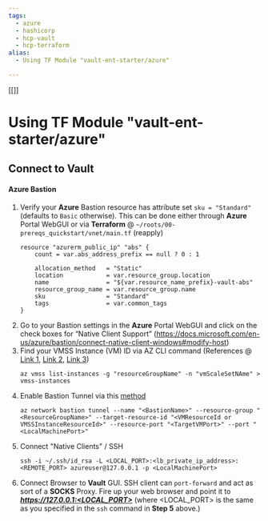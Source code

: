 ```yaml
---
tags:
  - azure
  - hashicorp
  - hcp-vault
  - hcp-terraform
alias:
  - Using TF Module "vault-ent-starter/azure"

---
```

[[]]

# Using TF Module "vault-ent-starter/azure"




## 




## 




## Connect to Vault

#### Azure Bastion

1. Verify your **Azure** Bastion resource has attribute set ```sku = "Standard"``` (defaults to ```Basic``` otherwise). This can be done either through **Azure** Portal WebGUI or via **Terraform** @ ```~/roots/00-prereqs_quickstart/vnet/main.tf``` (reapply)
    ```HCL
    resource "azurerm_public_ip" "abs" {
        count = var.abs_address_prefix == null ? 0 : 1

        allocation_method   = "Static"
        location            = var.resource_group.location
        name                = "${var.resource_name_prefix}-vault-abs"
        resource_group_name = var.resource_group.name
        sku                 = "Standard"
        tags                = var.common_tags
    }
    ```
2. Go to your Bastion settings in the **Azure** Portal WebGUI and click on the check boxes for “Native Client Support” (https://docs.microsoft.com/en-us/azure/bastion/connect-native-client-windows#modify-host)
3. Find your VMSS Instance (VM) ID via AZ CLI command (References @ [Link 1](https://docs.microsoft.com/en-us/azure/virtual-machine-scale-sets/virtual-machine-scale-sets-instance-ids), [Link 2](https://docs.microsoft.com/en-us/cli/azure/vmss?view=azure-cli-latest#az-vmss-list), [Link 3](https://github.com/MicrosoftDocs/azure-docs/blob/main/articles/virtual-machine-scale-sets/virtual-machine-scale-sets-manage-cli.md#view-vms-in-a-scale-set))
    ```shell
    az vmss list-instances -g "resourceGroupName" -n "vmScaleSetNAme" > vmss-instances
    ```
4. Enable Bastion Tunnel via this [method](https://docs.microsoft.com/en-us/azure/bastion/connect-native-client-windows#connect-tunnel)
    ```shell
    az network bastion tunnel --name "<BastionName>" --resource-group "<ResourceGroupName>" --target-resource-id "<VMResourceId or VMSSInstanceResourceId>" --resource-port "<TargetVMPort>" --port "<LocalMachinePort>"
    ```
5. Connect "Native Clients" / SSH
    ```shell
    ssh -i ~/.ssh/id_rsa -L <LOCAL_PORT>:<lb_private_ip_address>:<REMOTE_PORT> azureuser@127.0.0.1 -p <LocalMachinePort>
    ```
6. Connect Browser to **Vault** GUI. SSH client can ```port-forward``` and act as sort of a **SOCKS** Proxy. Fire up your web browser and point it to ***https://127.0.0.1:<LOCAL_PORT>*** (where <LOCAL_PORT> is the same as you specified in the ```ssh``` command in **Step 5** above.)

